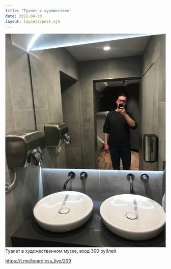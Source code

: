 ```yaml
---
title: 'Туалет в художествен'
date: 2022-04-30
layout: layouts/post.njk
---
```


![](/img/AgACAgIAAx0CVDWW-AAD0WJs_PqdYTJctERseJu3fLQEdet7AAIyvTEbl1toS6FJH7Ry4YyfAQADAgADcwADJAQ.jpg
)
Туалет в художественном музее, вход 300 рублей

https://t.me/beardless_live/209